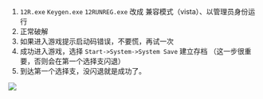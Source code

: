 1. `12R.exe` `Keygen.exe` `12RUNREG.exe` 改成 兼容模式（vista）、以管理员身份运行
2. 正常破解
3. 如果进入游戏提示启动码错误，不要慌，再试一次
4. 成功进入游戏，选择 `Start->System->System Save` 建立存档 
   （这一步很重要，否则会在第一个选择支闪退）
5. 到达第一个选择支，没闪退就是成功了。

![](https://i.imgur.com/znS074x.png)
